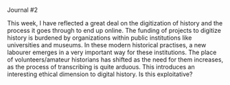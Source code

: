 Journal #2 

This week, I have reflected a great deal on the digitization of history and the process it goes through to end up online.
The funding of projects to digitize history is burdened by organizations within public institutions like universities and museums. 
In these modern historical practises, a new labourer emerges in a very important way for these institutions. 
The place of volunteers/amateur historians has shifted as the need for them increases, as the process of transcribing is quite arduous. 
This introduces an interesting ethical dimension to digital history. Is this exploitative? 

